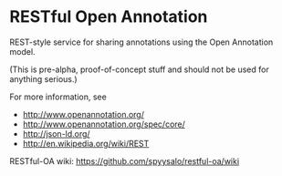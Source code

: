 # RESTful Open Annotation

REST-style service for sharing annotations using the Open Annotation model.

(This is pre-alpha, proof-of-concept stuff and should not be used for anything serious.)

For more information, see

* http://www.openannotation.org/
* http://www.openannotation.org/spec/core/
* http://json-ld.org/
* http://en.wikipedia.org/wiki/REST

RESTful-OA wiki: https://github.com/spyysalo/restful-oa/wiki
